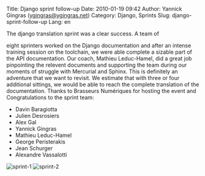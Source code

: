 Title: Django sprint follow-up
Date: 2010-01-19 09:42
Author: Yannick Gingras (ygingras@ygingras.net)
Category: Django, Sprints
Slug: django-sprint-follow-up
Lang: en

<!--:en-->The django translation sprint was a clear success. A team of
eight sprinters worked on the Django documentation and after an intense
training session on the toolchain, we were able complete a sizable part
of the API documentation. Our coach, Mathieu Leduc-Hamel, did a great
job pinpointing the relevent documents and supporting the team during
our moments of struggle with Mercurial and Sphinx. This is definitely an
adventure that we want to revisit. We estimate that with three or four
additional sittings, we would be able to reach the complete translation
of the documentation. Thanks to Brasseurs Numériques for hosting the
event and Congratulations to the sprint team:

-   Davin Baragiotta
-   Julien Desrosiers
-   Alex Gal
-   Yannick Gingras
-   Mathieu Leduc-Hamel
-   George Peristerakis
-   Jean Schurger
-   Alexandre Vassalotti

![sprint-1][] ![sprint-2][]

  [sprint-1]: http://montrealpython.org/wp-content/uploads/2010/01/sprint-1-300x225.jpg
    "sprint-1"
  [sprint-2]: http://montrealpython.org/wp-content/uploads/2010/01/sprint-2-300x244.jpg
    "sprint-2"
